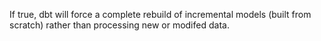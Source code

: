 If true, dbt will force a complete rebuild of incremental models (built from scratch) rather than processing new or modifed data.
